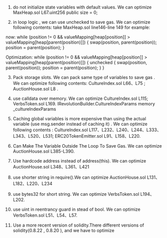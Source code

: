 

1. do not initialize state variables with default values. We can optimize MaxHeap.sol L67.uint256 public size = 0;

2. in loop logic , we can use unchecked to save gas. We can optimize following contents:
take MaxHeap.sol line146-line 149 for example:

now:
while (position != 0 && valueMapping[heap[position]] > valueMapping[heap[parent(position)]]) {
                swap(position, parent(position));
                position = parent(position);
            }

Optimization:
while (position != 0 && valueMapping[heap[position]] > valueMapping[heap[parent(position)]]) {
 unchecked {
                swap(position, parent(position));
                position = parent(position);
            }
 }

3. Pack  storage  slots. We can pack same type of variables to save gas .  We can optimize following contents: CultureIndex.sol  L66、L75 ; AuctionHouse.sol L8 .

4. use calldata over memory. We can optimize CultureIndex.sol L115; VerbsToken.sol L169.
IRevolutionBuilder.CultureIndexParams memory _cultureIndexParams

5. Caching global variables is more expensive than using the actual variable (use msg.sender instead of caching it) . We can optimize following contents : CultureIndex.sol L117、L232、L240、L244、L333、L343、L520、L531; ERC20TokenEmitter.sol L91、L158、L220.

6. Can Make The Variable Outside The Loop To Save Gas. We can optimize AuctionHouse.sol L385-L390.

7. Use hardcode address instead of address(this). We can optimize AuctionHouse.sol L348、L361、L421

8. use shorter string in require().We can optimize AuctionHouse.sol L131、L182、L220、L234

9. use bytes32 for short string. We can optimize  VerbsToken.sol L194、L202.
10. use uint in reentrancy guard in stead of bool. We can optimize VerbsToken.sol L51、L54、L57.

11. Use a more recent version of solidity.There different versions of solidity(0.8.22 , 0.8.20 ), and we have to optimize

